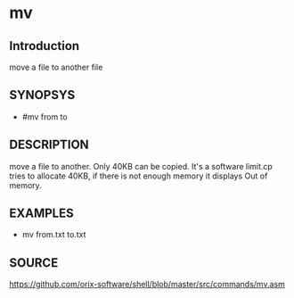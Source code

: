 # mv

## Introduction

 move a file to another file

## SYNOPSYS

+ #mv from to

## DESCRIPTION

move a file to another. Only 40KB can be copied. It's a software limit.cp tries to allocate 40KB, if there is not enough memory it displays Out of memory.

## EXAMPLES

+ mv from.txt to.txt

## SOURCE

https://github.com/orix-software/shell/blob/master/src/commands/mv.asm
